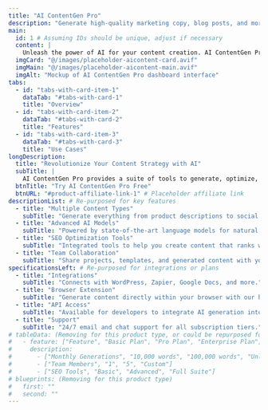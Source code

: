 ```yaml
---
title: "AI ContentGen Pro"
description: "Generate high-quality marketing copy, blog posts, and more with AI."
main:
  id: 1 # Assuming IDs should be unique, adjust if necessary
  content: |
    Unleash the power of AI for your content creation. AI ContentGen Pro helps you craft compelling text for various platforms, saving you time and boosting engagement. From ad copy to full articles, let AI enhance your creative workflow.
  imgCard: "@/images/placeholder-aicontent-card.avif"
  imgMain: "@/images/placeholder-aicontent-main.avif"
  imgAlt: "Mockup of AI ContentGen Pro dashboard interface"
tabs:
  - id: "tabs-with-card-item-1"
    dataTab: "#tabs-with-card-1"
    title: "Overview"
  - id: "tabs-with-card-item-2"
    dataTab: "#tabs-with-card-2"
    title: "Features"
  - id: "tabs-with-card-item-3"
    dataTab: "#tabs-with-card-3"
    title: "Use Cases"
longDescription:
  title: "Revolutionize Your Content Strategy with AI"
  subTitle: |
    AI ContentGen Pro provides a suite of tools to generate, optimize, and analyze content. Whether you're a marketer, blogger, or business owner, scale your content output effortlessly.
  btnTitle: "Try AI ContentGen Pro Free"
  btnURL: "#product-affiliate-link-1" # Placeholder affiliate link
descriptionList: # Re-purposed for key features
  - title: "Multiple Content Types"
    subTitle: "Generate everything from product descriptions to social media posts and long-form articles."
  - title: "Advanced AI Models"
    subTitle: "Powered by state-of-the-art language models for natural and coherent text generation."
  - title: "SEO Optimization Tools"
    subTitle: "Integrated tools to help you create content that ranks well in search engines."
  - title: "Team Collaboration"
    subTitle: "Share projects, templates, and generated content with your team members easily."
specificationsLeft: # Re-purposed for integrations or plans
  - title: "Integrations"
    subTitle: "Connects with WordPress, Zapier, Google Docs, and more."
  - title: "Browser Extension"
    subTitle: "Generate content directly within your browser with our handy extension."
  - title: "API Access"
    subTitle: "Available for developers to integrate AI generation into their own applications."
  - title: "Support"
    subTitle: "24/7 email and chat support for all subscription tiers."
# tableData: (Removing for this product type, or could be repurposed for pricing tiers)
#   - feature: ["Feature", "Basic Plan", "Pro Plan", "Enterprise Plan"]
#     description:
#       - ["Monthly Generations", "10,000 words", "100,000 words", "Unlimited"]
#       - ["Team Members", "1", "5", "Custom"]
#       - ["SEO Tools", "Basic", "Advanced", "Full Suite"]
# blueprints: (Removing for this product type)
#   first: ""
#   second: ""
---
```

